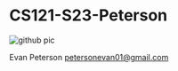 # CS121-S23-Peterson
![github pic](https://user-images.githubusercontent.com/122392517/211888432-7e429c94-3409-41e0-9286-9163129696dd.jpg)

Evan Peterson
petersonevan01@gmail.com
